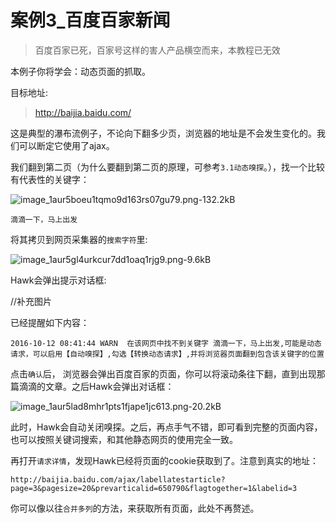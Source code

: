 

# 案例3_百度百家新闻

> 百度百家已死，百家号这样的害人产品横空而来，本教程已无效

本例子你将学会：动态页面的抓取。

目标地址:

 >http://baijia.baidu.com/
 
这是典型的瀑布流例子，不论向下翻多少页，浏览器的地址是不会发生变化的。我们可以断定它使用了ajax。

我们翻到第二页（为什么要翻到第二页的原理，可参考`3.1动态嗅探`。），找一个比较有代表性的关键字：

![image_1aur5boeu1tqmo9d163rs07gu79.png-132.2kB](https://raw.githubusercontent.com/ferventdesert/Hawk/master/Docs/imgs/image_1aur5boeu1tqmo9d163rs07gu79.png-132.2kB.png)

`滴滴一下，马上出发`

将其拷贝到网页采集器的`搜索字符`里:

![image_1aur5gl4urkcur7dd1oaq1rjg9.png-9.6kB](https://raw.githubusercontent.com/ferventdesert/Hawk/master/Docs/imgs/image_1aur5gl4urkcur7dd1oaq1rjg9.png-9.6kB.png)

Hawk会弹出提示对话框:

//补充图片

已经提醒如下内容：

```
2016-10-12 08:41:44 WARN  在该网页中找不到关键字 滴滴一下，马上出发,可能是动态请求，可以启用【自动嗅探】,勾选【转换动态请求】,并将浏览器页面翻到包含该关键字的位置 
```

点击`确认`后， 浏览器会弹出百度百家的页面，你可以将滚动条往下翻，直到出现那篇滴滴的文章。之后Hawk会弹出对话框：

![image_1aur5lad8mhr1pts1fjape1jc613.png-20.2kB](https://raw.githubusercontent.com/ferventdesert/Hawk/master/Docs/imgs/image_1aur5lad8mhr1pts1fjape1jc613.png-20.2kB.png)

此时，Hawk会自动关闭嗅探。之后，再点手气不错，即可看到完整的页面内容，也可以按照关键词搜索，和其他静态网页的使用完全一致。

再打开`请求详情`，发现Hawk已经将页面的cookie获取到了。注意到真实的地址：

```
http://baijia.baidu.com/ajax/labellatestarticle?page=3&pagesize=20&prevarticalid=650790&flagtogether=1&labelid=3
```

你可以像以往`合并多列`的方法，来获取所有页面，此处不再赘述。




  [1]: http://static.zybuluo.com/buptzym/jr3bqu5qt4aw0wuibmt3dqih/image_1aur5gl4urkcur7dd1oaq1rjg9.png
  [2]: http://static.zybuluo.com/buptzym/jr3bqu5qt4aw0wuibmt3dqih/image_1aur5gl4urkcur7dd1oaq1rjg9.png
  [3]: http://static.zybuluo.com/buptzym/sfhs6jbrmjha7bfsxpz148wh/image_1aur5ig9kum6spv3b9ei1h0im.png
  [4]: http://static.zybuluo.com/buptzym/wx3qxb4r1z22od3atranvba1/image_1aur5lad8mhr1pts1fjape1jc613.png
  [5]: http://static.zybuluo.com/buptzym/7mn5qjkxj8gcmo7dn5bjo9nl/image_1aur5nfrjqlh1qtgied1gse171p20.png